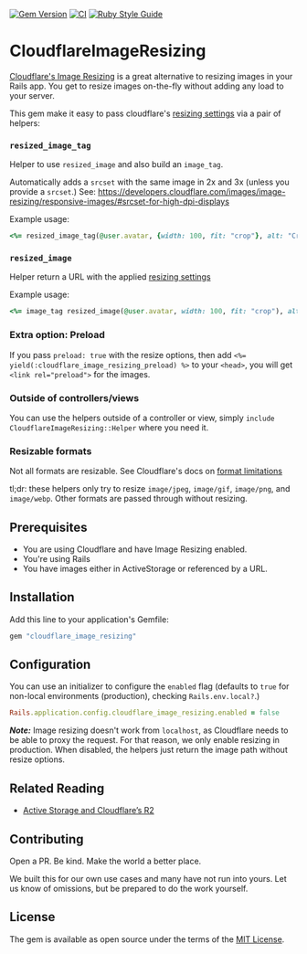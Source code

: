 [![Gem Version](https://img.shields.io/gem/v/cloudflare_image_resizing.svg)](https://rubygems.org/gems/cloudflare_image_resizing)
[![CI](https://github.com/collectiveidea/cloudflare_image_resizing/actions/workflows/ci.yml/badge.svg)](https://github.com/collectiveidea/cloudflare_image_resizing/actions/workflows/ci.yml)
[![Ruby Style Guide](https://img.shields.io/badge/code_style-standard-brightgreen.svg)](https://github.com/testdouble/standard)

# CloudflareImageResizing

[Cloudflare's Image Resizing](https://developers.cloudflare.com/images/image-resizing) is a great alternative to resizing images in your Rails app. You get to resize images on-the-fly without adding any load to your server. 

This gem make it easy to pass cloudflare's [resizing settings](https://developers.cloudflare.com/images/image-resizing/url-format/) via a pair of helpers: 


### `resized_image_tag`

Helper to use `resized_image` and also build an `image_tag`.

Automatically adds a `srcset` with the same image in 2x and 3x (unless you provide a `srcset`.) See: https://developers.cloudflare.com/images/image-resizing/responsive-images/#srcset-for-high-dpi-displays

Example usage:

```ruby
<%= resized_image_tag(@user.avatar, {width: 100, fit: "crop"}, alt: "Cropped avatar" %>
```

### `resized_image`

Helper return a URL with the applied [resizing settings](https://developers.cloudflare.com/images/image-resizing/url-format/)

Example usage:

```ruby
<%= image_tag resized_image(@user.avatar, width: 100, fit: "crop"), alt: "Cropped avatar" %>
```

### Extra option: Preload 

If you pass `preload: true` with the resize options, then add `<%= yield(:cloudflare_image_resizing_preload) %>` to your `<head>`, you will get `<link rel="preload">` for the images. 

### Outside of controllers/views

You can use the helpers outside of a controller or view, simply `include CloudflareImageResizing::Helper` where you need it.

### Resizable formats

Not all formats are resizable. See Cloudflare's docs on [format limitations](https://developers.cloudflare.com/images/image-resizing/format-limitations/)

tl;dr: these helpers only try to resize `image/jpeg`, `image/gif`, `image/png`, and `image/webp`. Other formats are passed through without resizing.

## Prerequisites

* You are using Cloudflare and have Image Resizing enabled. 
* You're using Rails
* You have images either in ActiveStorage or referenced by a URL.

## Installation
Add this line to your application's Gemfile:

```ruby
gem "cloudflare_image_resizing"
```

## Configuration

You can use an initializer to configure the `enabled` flag (defaults to `true` for non-local environments (production), checking `Rails.env.local?`.)

```ruby
Rails.application.config.cloudflare_image_resizing.enabled = false
```

***Note:*** Image resizing doesn't work from `localhost`, as Cloudflare needs to be able to proxy the request. For that reason, we only enable resizing in production. When disabled, the helpers just return the image path without resize options.


## Related Reading
* [Active Storage and Cloudflare’s R2](https://discuss.rubyonrails.org/t/active-storage-and-cloudflares-r2/80819)

## Contributing
Open a PR. Be kind. Make the world a better place.

We built this for our own use cases and many have not run into yours. Let us know of omissions, but be prepared to do the work yourself. 

## License
The gem is available as open source under the terms of the [MIT License](https://opensource.org/licenses/MIT).
